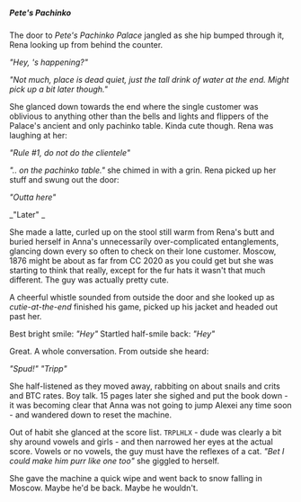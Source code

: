 ##### Pete's Pachinko

The door to _Pete's Pachinko Palace_ jangled as she hip bumped through it, Rena looking
up from behind the counter.

  _"Hey, 's happening?"_
  
  _"Not much, place is dead quiet, just the tall drink of water at the end. Might pick
  up a bit later though."_

She glanced down towards the end where the single customer was oblivious to anything
other than the bells and lights and flippers of the Palace's ancient and only pachinko table. Kinda cute though. Rena was laughing at her:

  _"Rule #1, do not do the clientele"_
  
  _".. on the pachinko table."_ she chimed in with a grin. Rena picked up her stuff and
  swung out the door:

  _"Outta here"_
  
  _"Later" _

She made a latte, curled up on the stool still warm from Rena's butt and buried herself
in Anna's unnecessarily over-complicated entanglements, glancing down every so often to
check on their lone customer. Moscow, 1876 might be about as far from CC 2020 as
you could get but she was starting to think that really, except for the fur hats it wasn't that much different. The guy was actually pretty cute.

A cheerful whistle sounded from outside the door and she looked up as _cutie-at-the-end_
finished his game, picked up his jacket and headed out past her.

Best bright smile: _"Hey"_
Startled half-smile back: _"Hey"_

Great. A whole conversation. From outside she heard:

_"Spud!"_
_"Tripp"_

She half-listened as they moved away, rabbiting on about snails and crits and BTC rates.
Boy talk. 15 pages later she sighed and put the book down - it was becoming clear that
Anna was not going to jump Alexei any time soon - and wandered down to reset the machine.

Out of habit she glanced at the score list. `TRPLHLX` - dude was clearly a bit shy around vowels and girls - and then narrowed her eyes at the actual score. Vowels or no vowels, the guy must have the reflexes of a cat. _"Bet I could make him purr like one too"_ she giggled to herself.

She gave the machine a quick wipe and went back to snow falling in Moscow. Maybe he'd
be back. Maybe he wouldn't.
